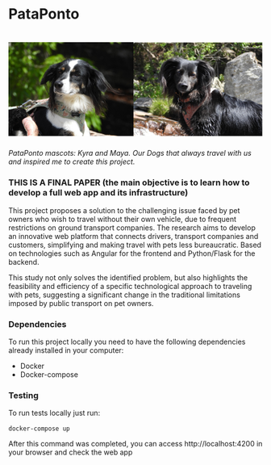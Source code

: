 # PataPonto

# ![PataPonto mascots: Kyra and Maya. Our Dogs that inspired me to create this project](img/kyramaya.png)
<em>PataPonto mascots: Kyra and Maya. Our Dogs that always travel with us and inspired me to create this project.</em>


### THIS IS A FINAL PAPER (the main objective is to learn how to develop a full web app and its infrastructure)

This project proposes a solution to the challenging issue faced by pet owners who wish to travel without their own vehicle, due to frequent restrictions on ground transport companies. The research aims to develop an innovative web platform that connects drivers, transport companies and customers, simplifying and making travel with pets less bureaucratic. Based on technologies such as Angular for the frontend and Python/Flask for the backend.

This study not only solves the identified problem, but also highlights the feasibility and efficiency of a specific technological approach to traveling with pets, suggesting a significant change in the traditional limitations imposed by public transport on pet owners.


### Dependencies

To run this project locally you need to have the following dependencies already installed in your computer:

- Docker
- Docker-compose

### Testing

To run tests locally just run:

```
docker-compose up
```

After this command was completed, you can access http://localhost:4200 in your browser and check the web app

